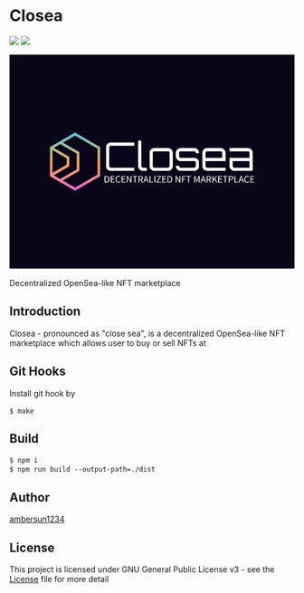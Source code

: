# Closea
![](https://github.com/ambersun1234/closea/actions/workflows/lint.yaml/badge.svg)
![](https://img.shields.io/github/license/ambersun1234/closea)

![](./src/assets/closea-black.jpg)

Decentralized OpenSea-like NFT marketplace

## Introduction
Closea - pronounced as "close sea", is a decentralized OpenSea-like NFT marketplace which allows user to buy or sell NFTs at

## Git Hooks
Install git hook by
```shell
$ make
```

## Build
```shell
$ npm i
$ npm run build --output-path=./dist
```

## Author
[ambersun1234](https://github.com/ambersun1234)

## License
This project is licensed under GNU General Public License v3 - see the [License](./LICENSE) file for more detail